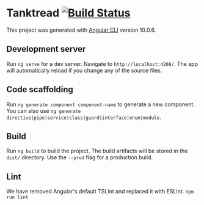 # Tanktread [![Build Status](https://travis-ci.com/maymoonsley/tanktread.svg?branch=master)](https://travis-ci.com/maymoonsley/tanktread)

This project was generated with [Angular CLI](https://github.com/angular/angular-cli) version 10.0.6.

## Development server

Run `ng serve` for a dev server. Navigate to `http://localhost:4200/`. The app will automatically reload if you change any of the source files.

## Code scaffolding

Run `ng generate component component-name` to generate a new component. You can also use `ng generate directive|pipe|service|class|guard|interface|enum|module`.

## Build

Run `ng build` to build the project. The build artifacts will be stored in the `dist/` directory. Use the `--prod` flag for a production build.

## Lint
We have removed Angular's default TSLint and replaced it with ESLint. `npm run lint`
